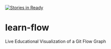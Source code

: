 [![Stories in Ready](https://badge.waffle.io/gitrit/learn-flow.png?label=ready&title=Ready)](https://waffle.io/gitrit/learn-flow)
# learn-flow
Live Educational Visualization of a Git Flow Graph

